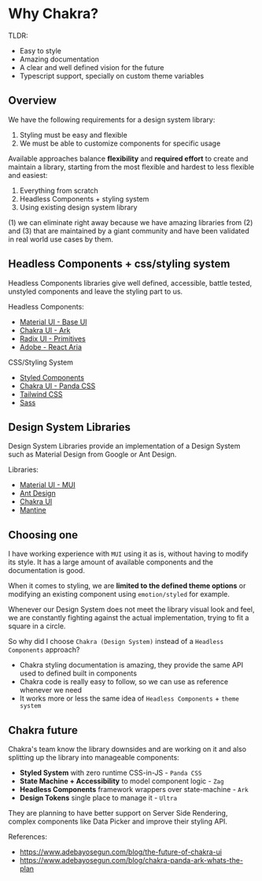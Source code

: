 # Why Chakra?

TLDR:

- Easy to style
- Amazing documentation
- A clear and well defined vision for the future
- Typescript support, specially on custom theme variables

## Overview

We have the following requirements for a design system library:

1. Styling must be easy and flexible
2. We must be able to customize components for specific usage

Available approaches balance **flexibility** and **required effort** to create and maintain a library, starting from the most flexible and hardest to less flexible and easiest:

1. Everything from scratch
2. Headless Components + styling system
3. Using existing design system library

(1) we can eliminate right away because we have amazing libraries from (2) and (3) that are maintained by a giant community and have been validated in real world use cases by them.

## Headless Components + css/styling system

Headless Components libraries give well defined, accessible, battle tested, unstyled components and leave the styling part to us.

Headless Components:

- [Material UI - Base UI](https://mui.com/base-ui/)
- [Chakra UI - Ark](https://ark-ui.com/)
- [Radix UI - Primitives](https://www.radix-ui.com/primitives)
- [Adobe - React Aria](https://react-spectrum.adobe.com/react-aria/index.html)

CSS/Styling System

- [Styled Components](https://styled-components.com/)
- [Chakra UI - Panda CSS](https://panda-css.com/)
- [Tailwind CSS](https://tailwindcss.com/)
- [Sass](https://sass-lang.com/)

## Design System Libraries

Design System Libraries provide an implementation of a Design System such as Material Design from Google or Ant Design.

Libraries:

- [Material UI - MUI](https://mui.com/)
- [Ant Design](https://ant.design/)
- [Chakra UI](https://chakra-ui.com/)
- [Mantine](https://mantine.dev/)

## Choosing one

I have working experience with `MUI` using it as is, without having to modify its style. It has a large amount of available components and the documentation is good.

When it comes to styling, we are **limited to the defined theme options** or modifying an existing component using `emotion/styled` for example.

Whenever our Design System does not meet the library visual look and feel, we are constantly fighting against the actual implementation, trying to fit a square in a circle.

So why did I choose `Chakra (Design System)` instead of a `Headless Components` approach?

- Chakra styling documentation is amazing, they provide the same API used to defined built in components
- Chakra code is really easy to follow, so we can use as reference whenever we need
- It works more or less the same idea of `Headless Components` + `theme system`

## Chakra future

Chakra's team know the library downsides and are working on it and also splitting up the library into manageable components:

- **Styled System** with zero runtime CSS-in-JS - `Panda CSS`
- **State Machine + Accessibility** to model component logic - `Zag`
- **Headless Components** framework wrappers over state-machine - `Ark`
- **Design Tokens** single place to manage it - `Ultra`

They are planning to have better support on Server Side Rendering, complex components like Data Picker and improve their styling API.

References:

- https://www.adebayosegun.com/blog/the-future-of-chakra-ui
- https://www.adebayosegun.com/blog/chakra-panda-ark-whats-the-plan
